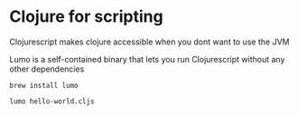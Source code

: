 # Clojure for scripting

Clojurescript makes clojure accessible when you dont want to use the JVM

Lumo is a self-contained binary that lets you run Clojurescript without any other dependencies

`brew install lumo`

`lumo hello-world.cljs`